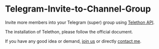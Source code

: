 # Telegram-Invite-to-Channel-Group
Invite more members into your Telegram (super) group using [Telethon API](https://telethon.readthedocs.io/en/stable/).

The installation of Telethon, please follow the official document. 

If you have any good idea or demand, [join us](https://t.me/google_drive) or directly [contact me](https://t.me/CodyDoby).
